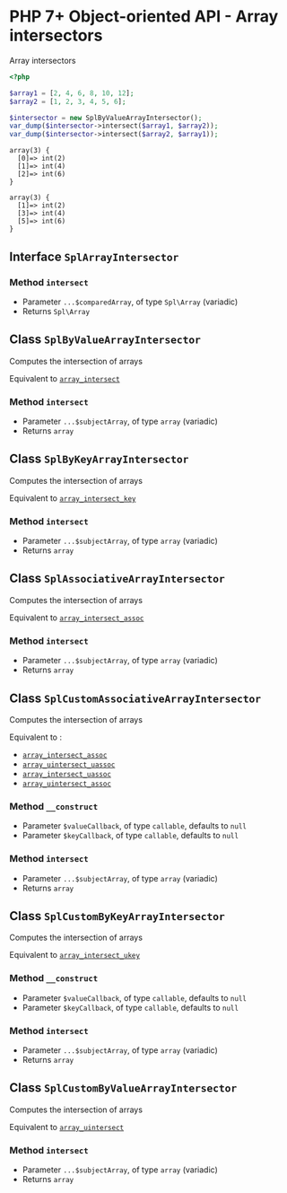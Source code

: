 # PHP 7+ Object-oriented API - Array intersectors

Array intersectors 

```php
<?php

$array1 = [2, 4, 6, 8, 10, 12];
$array2 = [1, 2, 3, 4, 5, 6];

$intersector = new SplByValueArrayIntersector();
var_dump($intersector->intersect($array1, $array2));
var_dump($intersector->intersect($array2, $array1));
```

```
array(3) {
  [0]=> int(2)
  [1]=> int(4)
  [2]=> int(6)
}

array(3) {
  [1]=> int(2)
  [3]=> int(4)
  [5]=> int(6)
}
```

## Interface `SplArrayIntersector`

### Method `intersect`

* Parameter `...$comparedArray`, of type `Spl\Array` (variadic)
* Returns `Spl\Array`

## Class `SplByValueArrayIntersector`

Computes the intersection of arrays

Equivalent to [`array_intersect`](http://php.net/manual/fr/function.array-intersect.php)

### Method `intersect`

* Parameter `...$subjectArray`, of type `array` (variadic)
* Returns `array`

## Class `SplByKeyArrayIntersector`

Computes the intersection of arrays

Equivalent to [`array_intersect_key`](http://php.net/manual/fr/function.array-intersect-key.php)

### Method `intersect`

* Parameter `...$subjectArray`, of type `array` (variadic)
* Returns `array`

## Class `SplAssociativeArrayIntersector`

Computes the intersection of arrays

Equivalent to [`array_intersect_assoc`](http://php.net/manual/fr/function.array-intersect-assoc.php)

### Method `intersect`

* Parameter `...$subjectArray`, of type `array` (variadic)
* Returns `array`

## Class `SplCustomAssociativeArrayIntersector`

Computes the intersection of arrays

Equivalent to :
* [`array_intersect_assoc`](http://php.net/manual/fr/function.array-intersect-assoc.php)
* [`array_uintersect_uassoc`](http://php.net/manual/fr/function.array-uintersect-uassoc.php)
* [`array_intersect_uassoc`](http://php.net/manual/fr/function.array-intersect-uassoc.php)
* [`array_uintersect_assoc`](http://php.net/manual/fr/function.array-uintersect-assoc.php)

### Method `__construct`

* Parameter `$valueCallback`, of type `callable`, defaults to `null`
* Parameter `$keyCallback`, of type `callable`, defaults to `null`

### Method `intersect`

* Parameter `...$subjectArray`, of type `array` (variadic)
* Returns `array`

## Class `SplCustomByKeyArrayIntersector`

Computes the intersection of arrays

Equivalent to [`array_intersect_ukey`](http://php.net/manual/fr/function.array-intersect-ukey.php)

### Method `__construct`

* Parameter `$valueCallback`, of type `callable`, defaults to `null`
* Parameter `$keyCallback`, of type `callable`, defaults to `null`

### Method `intersect`

* Parameter `...$subjectArray`, of type `array` (variadic)
* Returns `array`

## Class `SplCustomByValueArrayIntersector`

Computes the intersection of arrays

Equivalent to [`array_uintersect`](http://php.net/manual/fr/function.array-uintersect.php)

### Method `intersect`

* Parameter `...$subjectArray`, of type `array` (variadic)
* Returns `array`
